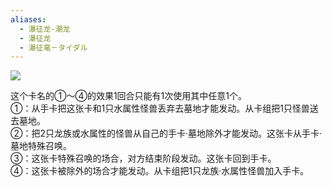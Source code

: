 ```yaml
---
aliases:
  - 瀑征龙-潮龙
  - 瀑征龙
  - 瀑征竜－タイダル
---
```

![](https://cdn.233.momobako.com/ygopro/pics/26400609.jpg!half)

这个卡名的①～④的效果1回合只能有1次使用其中任意1个。  
①：从手卡把这张卡和1只水属性怪兽丢弃去墓地才能发动。从卡组把1只怪兽送去墓地。  
②：把2只龙族或水属性的怪兽从自己的手卡·墓地除外才能发动。这张卡从手卡·墓地特殊召唤。  
③：这张卡特殊召唤的场合，对方结束阶段发动。这张卡回到手卡。  
④：这张卡被除外的场合才能发动。从卡组把1只龙族·水属性怪兽加入手卡。